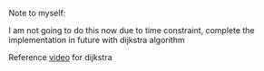 Note to myself:

I am not going to do this now due to time constraint, complete the implementation in future with dijkstra algorithm

Reference [video](https://youtu.be/pSqmAO-m7Lk?si=9FleaH6V72uMVcU2) for dijkstra
